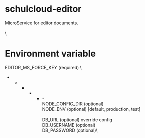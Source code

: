 # schulcloud-editor
MicroService for editor documents. \
\
\
# Environment variable
EDITOR_MS_FORCE_KEY (required) \
- - - - - -\
NODE_CONFIG_DIR (optional)\
NODE_ENV (optional) [default, production, test]\
\
DB_URL (optional) override config \
DB_USERNAME (optional)\
DB_PASSWORD (optional)\


